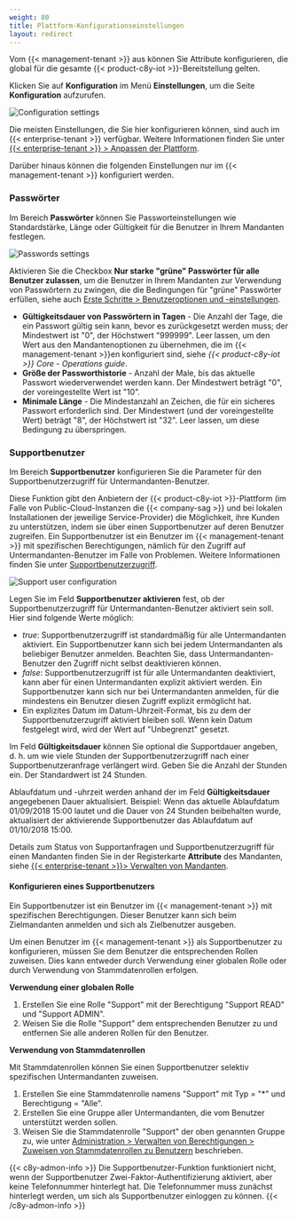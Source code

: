 ```yaml
---
weight: 80
title: Plattform-Konfigurationseinstellungen
layout: redirect
---
```


<a name="config-platform"></a>

Vom {{< management-tenant >}} aus können Sie Attribute konfigurieren, die global für die gesamte {{< product-c8y-iot >}}-Bereitstellung gelten.

Klicken Sie auf **Konfiguration** im Menü **Einstellungen**, um die Seite **Konfiguration** aufzurufen.

![Configuration settings](/images/users-guide/Administration/admin-settings-configuration.png)

Die meisten Einstellungen, die Sie hier konfigurieren können, sind auch im {{< enterprise-tenant >}} verfügbar. Weitere Informationen finden Sie unter [{{< enterprise-tenant >}} > Anpassen der Plattform](/users-guide/enterprise-tenant/#customization).

Darüber hinaus können die folgenden Einstellungen nur im {{< management-tenant >}} konfiguriert werden.

### Passwörter

Im Bereich **Passwörter** können Sie Passworteinstellungen wie Standardstärke, Länge oder Gültigkeit für die Benutzer in Ihrem Mandanten festlegen.

![Passwords settings](/images/users-guide/enterprise-tenant/et-settings-configuration-passwords.png)

Aktivieren Sie die Checkbox **Nur starke "grüne" Passwörter für alle Benutzer zulassen**, um die Benutzer in Ihrem Mandanten zur Verwendung von Passwörtern zu zwingen, die die Bedingungen für "grüne" Passwörter erfüllen, siehe auch [Erste Schritte > Benutzeroptionen und -einstellungen](/users-guide/getting-started/#user-settings).

* **Gültigkeitsdauer von Passwörtern in Tagen** - Die Anzahl der Tage, die ein Passwort gültig sein kann, bevor es zurückgesetzt werden muss; der Mindestwert ist "0", der Höchstwert "999999". Leer lassen, um den Wert aus den Mandantenoptionen zu übernehmen, die im {{< management-tenant >}}en konfiguriert sind, siehe *{{< product-c8y-iot >}} Core - Operations guide*.
* **Größe der Passworthistorie** - Anzahl der Male, bis das aktuelle Passwort wiederverwendet werden kann.  Der Mindestwert beträgt "0", der voreingestellte Wert ist "10".  
* **Minimale Länge** - Die Mindestanzahl an Zeichen, die für ein sicheres Passwort erforderlich sind. Der Mindestwert (und der voreingestellte Wert) beträgt "8", der Höchstwert ist "32".  Leer lassen, um diese Bedingung zu überspringen.


<a name="config-support-users"></a>
### Supportbenutzer

Im Bereich **Supportbenutzer** konfigurieren Sie die Parameter für den Supportbenutzerzugriff für Untermandanten-Benutzer.

Diese Funktion gibt den Anbietern der {{< product-c8y-iot >}}-Plattform (im Falle von Public-Cloud-Instanzen die {{< company-sag >}} und bei lokalen Installationen der jeweilige Service-Provider) die Möglichkeit, ihre Kunden zu unterstützen, indem sie über einen Supportbenutzer auf deren Benutzer zugreifen. Ein Supportbenutzer ist ein Benutzer im {{< management-tenant >}} mit spezifischen Berechtigungen, nämlich für den Zugriff auf Untermandanten-Benutzer im Falle von Problemen. Weitere Informationen finden Sie unter [Supportbenutzerzugriff](/users-guide/enterprise-tenant/#support-user-access).

<img src="/images/users-guide/enterprise-tenant/et-settings-configuration-support-user.png" alt="Support user configuration">

Legen Sie im Feld **Supportbenutzer aktivieren** fest, ob der Supportbenutzerzugriff für Untermandanten-Benutzer aktiviert sein soll. Hier sind folgende Werte möglich:

* *true*: Supportbenutzerzugriff ist standardmäßig für alle Untermandanten aktiviert. Ein Supportbenutzer kann sich bei jedem Untermandanten als beliebiger Benutzer anmelden. Beachten Sie, dass Untermandanten-Benutzer den Zugriff nicht selbst deaktivieren können.
* *false*: Supportbenutzerzugriff ist für alle Untermandanten deaktiviert, kann aber für einen Untermandanten explizit aktiviert werden. Ein Supportbenutzer kann sich nur bei Untermandanten anmelden, für die mindestens ein Benutzer diesen Zugriff explizit ermöglicht hat.
* Ein explizites Datum im Datum-Uhrzeit-Format, bis zu dem der Supportbenutzerzugriff aktiviert bleiben soll. Wenn kein Datum festgelegt wird, wird der Wert auf "Unbegrenzt" gesetzt.

Im Feld **Gültigkeitsdauer** können Sie optional die Supportdauer angeben, d. h. um wie viele Stunden der Supportbenutzerzugriff nach einer Supportbenutzeranfrage verlängert wird. Geben Sie die Anzahl der Stunden ein. Der Standardwert ist 24 Stunden.

Ablaufdatum und -uhrzeit werden anhand der im Feld **Gültigkeitsdauer** angegebenen Dauer aktualisiert. Beispiel: Wenn das aktuelle Ablaufdatum 01/09/2018 15:00 lautet und die Dauer von 24 Stunden beibehalten wurde, aktualisiert der aktivierende Supportbenutzer das Ablaufdatum auf 01/10/2018 15:00.

Details zum Status von Supportanfragen und Supportbenutzerzugriff für einen Mandanten finden Sie in der Registerkarte **Attribute** des Mandanten, siehe [{{< enterprise-tenant >}}> Verwalten von Mandanten](/users-guide/enterprise-tenant/#managing-tenants).

<a name="configuring-support-users"></a>
#### Konfigurieren eines Supportbenutzers

Ein Supportbenutzer ist ein Benutzer im {{< management-tenant >}} mit spezifischen Berechtigungen. Dieser Benutzer kann sich beim Zielmandanten anmelden und sich als Zielbenutzer ausgeben.

Um einen Benutzer im {{< management-tenant >}} als Supportbenutzer zu konfigurieren, müssen Sie dem Benutzer die entsprechenden Rollen zuweisen. Dies kann entweder durch Verwendung einer globalen Rolle oder durch Verwendung von Stammdatenrollen erfolgen.  

**Verwendung einer globalen Rolle**

1. Erstellen Sie eine Rolle "Support" mit der Berechtigung "Support READ" und "Support ADMIN".
2. Weisen Sie die Rolle "Support" dem entsprechenden Benutzer zu und entfernen Sie alle anderen Rollen für den Benutzer.

**Verwendung von Stammdatenrollen**

Mit Stammdatenrollen können Sie einen Supportbenutzer selektiv spezifischen Untermandanten zuweisen.

1. Erstellen Sie eine Stammdatenrolle namens "Support" mit Typ = "*" und Berechtigung = "Alle".
2. Erstellen Sie eine Gruppe aller Untermandanten, die vom Benutzer unterstützt werden sollen.
3. Weisen Sie die Stammdatenrolle "Support" der oben genannten Gruppe zu, wie unter [Administration > Verwalten von Berechtigungen > Zuweisen von Stammdatenrollen zu Benutzern](/users-guide/administration#attach-inventory) beschrieben.

{{< c8y-admon-info >}}
Die Supportbenutzer-Funktion funktioniert nicht, wenn der Supportbenutzer Zwei-Faktor-Authentifizierung aktiviert, aber keine Telefonnummer hinterlegt hat. Die Telefonnummer muss zunächst hinterlegt werden, um sich als Supportbenutzer einloggen zu können.
{{< /c8y-admon-info >}}
